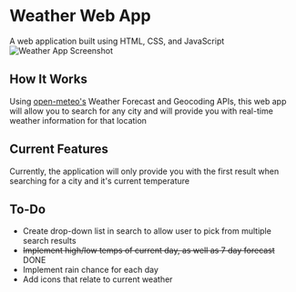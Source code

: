 # Weather Web App
A web application built using HTML, CSS, and JavaScript
![Weather App Screenshot](https://github.com/McPayn/JS-Weather-App/assets/107960406/a8fb7ee2-7f98-435a-9a6a-1d91adf70c93)

## How It Works
Using [open-meteo's](https://open-meteo.com) Weather Forecast and Geocoding APIs, this web app will allow you to search for
any city and will provide you with real-time weather information for that location

## Current Features
Currently, the application will only provide you with the first result when searching for a city and it's current temperature

## To-Do
* Create drop-down list in search to allow user to pick from multiple search results
* ~~Implement high/low temps of current day, as well as 7 day forecast~~ DONE
* Implement rain chance for each day
* Add icons that relate to current weather
